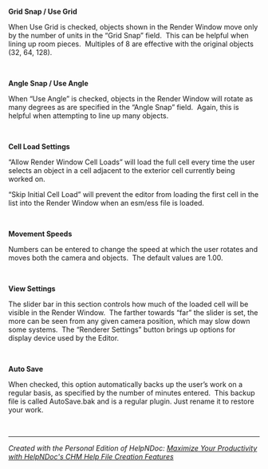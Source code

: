# 

&nbsp;

**Grid Snap / Use Grid**

When Use Grid is checked, objects shown in the Render Window move only by the number of units in the “Grid Snap” field.&nbsp; This can be helpful when lining up room pieces.&nbsp; Multiples of 8 are effective with the original objects (32, 64, 128).

&nbsp;

**Angle Snap / Use Angle**

When “Use Angle” is checked, objects in the Render Window will rotate as many degrees as are specified in the “Angle Snap” field.&nbsp; Again, this is helpful when attempting to line up many objects.

&nbsp;

**Cell Load Settings**

“Allow Render Window Cell Loads” will load the full cell every time the user selects an object in a cell adjacent to the exterior cell currently being worked on.

“Skip Initial Cell Load” will prevent the editor from loading the first cell in the list into the Render Window when an esm/ess file is loaded.

&nbsp;

**Movement Speeds**

Numbers can be entered to change the speed at which the user rotates and moves both the camera and objects.&nbsp; The default values are 1.00.

&nbsp;

**View Settings**

The slider bar in this section controls how much of the loaded cell will be visible in the Render Window.&nbsp; The farther towards “far” the slider is set, the more can be seen from any given camera position, which may slow down some systems.&nbsp; The “Renderer Settings” button brings up options for display device used by the Editor.

&nbsp;

**Auto Save**

When checked, this option automatically backs up the user’s work on a regular basis, as specified by the number of minutes entered.&nbsp; This backup file is called AutoSave.bak and is a regular plugin. Just rename it to restore your work.&nbsp;

&nbsp;


***
_Created with the Personal Edition of HelpNDoc: [Maximize Your Productivity with HelpNDoc's CHM Help File Creation Features](<https://www.helpndoc.com/feature-tour/create-chm-help-files/>)_
